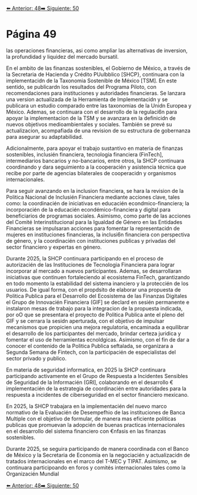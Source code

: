 [⬅️ Anterior: 48](./48.md)[➡️ Siguiente: 50](./50.md)

# Página 49

las operaciones financieras, asi como ampliar las alternativas de inversion, la profundidad y liquidez del mercado
bursatil.

En el ambito de las finanzas sostenibles, el Gobierno de México, a través de la Secretaria de Hacienda y Crédito
PUulbblico [SHCP}, continuara con la implementacidn de la Taxonomia Sostenible de México [TSM]. En este sentido,
se publicardn los resultados del Programa Piloto, con recomendaciones para instituciones y autoridades
financieras. Se lanzara una version actualizada de la Herramienta de Implementacidn y se publicara un estudio
comparado entre las taxonomias de la Unidn Europea y México. Ademas, se continuara con el desarrollo de la
regulaci6n para apoyar la implementacion de la TSM y se avanzara en la definicidn de nuevos objetivos
medioambientales y sociales. También se prevé su actualizacion, acompafiada de una revision de su estructura
de gobernanza para asegurar su adaptabilidad.

Adicionalmente, para apoyar el trabajo sustantivo en materia de finanzas sostenibles, inclusién financiera,
tecnologia financiera (FinTech], intermediarios bancarios y no-bancarios, entre otros, la SHCP continuara
coordinando y dara seguimiento a la cooperacién y asistencia técnica que recibe por parte de agencias
bilaterales de cooperacidn y organismos internacionales.

Para seguir avanzando en la inclusion financiera, se hara la revision de la Politica Nacional de Inclusién Financiera
mediante acciones clave, tales como: la coordinacién de iniciativas en educacién econdmico-financiera; la
incorporacién de la educacién econdémico-financiera y digital para beneficiarios de programas sociales.
Asimismo, como parte de las acciones del Comité Interinstitucional para la Igualdad de Género en las Entidades
Financieras se impulsaran acciones para fomentar la representacidn de mujeres en instituciones financieras, la
inclusi6n financiera con perspectiva de género, y la coordinacién con instituciones publicas y privadas del
sector financiero y expertas en género.

Durante 2025, la SHCP continuara participando en el proceso de autorizacién de las Instituciones de Tecnologia
Financiera para lograr incorporar al mercado a nuevos participantes. Ademas, se desarrollaran iniciativas que
continuen fortaleciendo al ecosistema FinTech, garantizando en todo momento la estabilidad del sistema
inanciero y la proteccién de los usuarios. De igual forma, con el propdsito de elaborar una propuesta de Politica
Publica para el Desarrollo del Ecosistema de las Finanzas Digitales el Grupo de Innovacién Financiera (GIF] se
declard en sesién permanente e instalaron mesas de trabajo para la integracion de la propuesta indicada, por
oO que se presentara el proyecto de Politica Publica ante el pleno del GIF y se cerrara la sesidn aperturada, con
el objetivo de impulsar mecanismos que propicien una mejora regulatoria, encaminada a equilibrar el
desarrollo de los participantes del mercado, brindar certeza juridica y fomentar el uso de herramientas
ecnoldgicas. Asimismo, con el fin de dar a conocer el contenido de la Politica Publica seftalada, se organizara
a Segunda Semana de Fintech, con la participacién de especialistas del sector privado y publico.

En materia de seguridad informatica, en 2025 la SHCP continuara participando activamente en el Grupo de
Respuesta a Incidentes Sensibles de Seguridad de la Informacién (GRI], colaborando en el desarrollo €
implementacién de la estrategia de coordinacién entre autoridades para la respuesta a incidentes de
ciberseguridad en el sector financiero mexicano.

En 2025, la SHCP trabajara en la implementacién del nuevo marco normativo de la Evaluacién de Desempefhio
de las instituciones de Banca Multiple con el objetivo de formular, de manera mas eficiente politicas publicas
que promuevan la adopcién de buenas practicas internacionales en el desarrollo del sistema financiero con
€nfasis en las finanzas sostenibles.

Durante 2025, se seguira participando de manera coordinada con el Banco de México y la Secretaria de
Economia en la negociacién y actualizacidn de tratados internacionales en el marco del T-MEC y TIPAT.
Asimismo, se continuara participoando en foros y comités internacionales tales como la Organizacién Mundial

[⬅️ Anterior: 48](./48.md)[➡️ Siguiente: 50](./50.md)